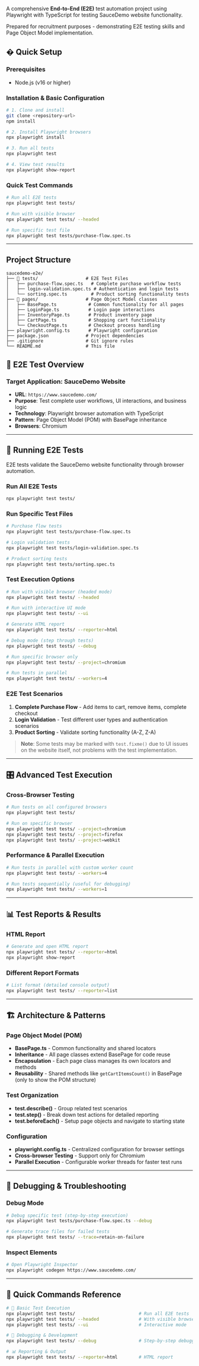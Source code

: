 A comprehensive **End-to-End (E2E)** test automation project using Playwright with TypeScript for testing SauceDemo website functionality.

Prepared for recruitment purposes - demonstrating E2E testing skills and Page Object Model implementation. 


## � Quick Setup

### Prerequisites
- Node.js (v16 or higher)

### Installation & Basic Configuration
```bash
# 1. Clone and install
git clone <repository-url>
npm install

# 2. Install Playwright browsers
npx playwright install

# 3. Run all tests
npx playwright test

# 4. View test results
npx playwright show-report
```

### Quick Test Commands
```bash
# Run all E2E tests
npx playwright test tests/

# Run with visible browser
npx playwright test tests/ --headed

# Run specific test file
npx playwright test tests/purchase-flow.spec.ts
```

---

##  Project Structure

```
saucedemo-e2e/
├── 🧪 tests/                  # E2E Test Files
│   ├── purchase-flow.spec.ts   # Complete purchase workflow tests
│   ├── login-validation.spec.ts # Authentication and login tests  
│   └── sorting.spec.ts         # Product sorting functionality tests
├── 📄 pages/                  # Page Object Model classes
│   ├── BasePage.ts            # Common functionality for all pages
│   ├── LoginPage.ts           # Login page interactions
│   ├── InventoryPage.ts       # Product inventory page
│   ├── CartPage.ts            # Shopping cart functionality
│   └── CheckoutPage.ts        # Checkout process handling
├── playwright.config.ts       # Playwright configuration
├── package.json              # Project dependencies
├── .gitignore                # Git ignore rules
└── README.md                 # This file
```

## 🎯 E2E Test Overview

### **Target Application**: SauceDemo Website
- **URL**: `https://www.saucedemo.com/`
- **Purpose**: Test complete user workflows, UI interactions, and business logic
- **Technology**: Playwright browser automation with TypeScript
- **Pattern**: Page Object Model (POM) with BasePage inheritance
- **Browsers**: Chromium

---

## 🧪 Running E2E Tests

E2E tests validate the SauceDemo website functionality through browser automation.

### **Run All E2E Tests**
```bash
npx playwright test tests/
```

### **Run Specific Test Files**
```bash
# Purchase flow tests
npx playwright test tests/purchase-flow.spec.ts

# Login validation tests  
npx playwright test tests/login-validation.spec.ts

# Product sorting tests
npx playwright test tests/sorting.spec.ts
```

### **Test Execution Options**
```bash
# Run with visible browser (headed mode)
npx playwright test tests/ --headed

# Run with interactive UI mode
npx playwright test tests/ --ui

# Generate HTML report
npx playwright test tests/ --reporter=html

# Debug mode (step through tests)
npx playwright test tests/ --debug

# Run specific browser only
npx playwright test tests/ --project=chromium

# Run tests in parallel
npx playwright test tests/ --workers=4
```

### **E2E Test Scenarios**
1. **Complete Purchase Flow** - Add items to cart, remove items, complete checkout
2. **Login Validation** - Test different user types and authentication scenarios
3. **Product Sorting** - Validate sorting functionality (A-Z, Z-A)

> **Note**: Some tests may be marked with `test.fixme()` due to UI issues on the website itself, not problems with the test implementation.



---

## 🎛️ Advanced Test Execution

### **Cross-Browser Testing**
```bash
# Run tests on all configured browsers
npx playwright test tests/

# Run on specific browser
npx playwright test tests/ --project=chromium
npx playwright test tests/ --project=firefox
npx playwright test tests/ --project=webkit
```

### **Performance & Parallel Execution**
```bash
# Run tests in parallel with custom worker count
npx playwright test tests/ --workers=4

# Run tests sequentially (useful for debugging)
npx playwright test tests/ --workers=1
```

---

## 📊 Test Reports & Results

### **HTML Report**
```bash
# Generate and open HTML report
npx playwright test tests/ --reporter=html
npx playwright show-report
```

### **Different Report Formats**
```bash
# List format (detailed console output)
npx playwright test tests/ --reporter=list
```

---

## 🏗️ Architecture & Patterns

### **Page Object Model (POM)**
- **BasePage.ts** - Common functionality and shared locators
- **Inheritance** - All page classes extend BasePage for code reuse
- **Encapsulation** - Each page class manages its own locators and methods
- **Reusability** - Shared methods like `getCartItemsCount()` in BasePage (only to show the POM structure)

### **Test Organization**
- **test.describe()** - Group related test scenarios  
- **test.step()** - Break down test actions for detailed reporting
- **test.beforeEach()** - Setup page objects and navigate to starting state

### **Configuration**
- **playwright.config.ts** - Centralized configuration for browser settings
- **Cross-browser Testing** - Support only for Chromium
- **Parallel Execution** - Configurable worker threads for faster test runs

---

## 🐛 Debugging & Troubleshooting

### **Debug Mode**
```bash
# Debug specific test (step-by-step execution)
npx playwright test tests/purchase-flow.spec.ts --debug

# Generate trace files for failed tests
npx playwright test tests/ --trace=retain-on-failure
```

### **Inspect Elements**
```bash
# Open Playwright Inspector
npx playwright codegen https://www.saucedemo.com/

```
---

## 🎯 Quick Commands Reference

```bash
# 🧪 Basic Test Execution
npx playwright test tests/                        # Run all E2E tests
npx playwright test tests/ --headed               # With visible browser  
npx playwright test tests/ --ui                   # Interactive mode

# 🔧 Debugging & Development
npx playwright test tests/ --debug                # Step-by-step debugging

# 📊 Reporting & Output
npx playwright test tests/ --reporter=html        # HTML report



